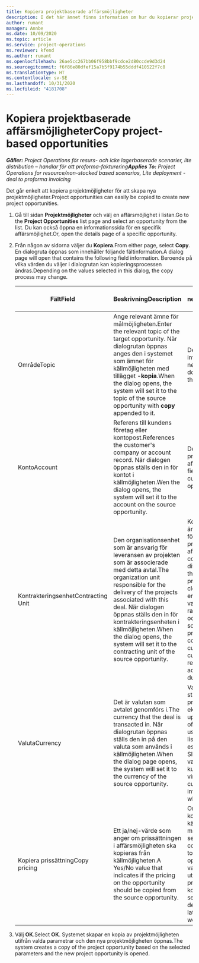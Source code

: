 ```yaml
---
title: Kopiera projektbaserade affärsmöjligheter
description: I det här ämnet finns information om hur du kopierar projektbaserade affärsmöjligheter i Project Operations.
author: rumant
manager: Annbe
ms.date: 10/09/2020
ms.topic: article
ms.service: project-operations
ms.reviewer: kfend
ms.author: rumant
ms.openlocfilehash: 26ae5cc267bb06f958bbf9cdce2d80ccde9d3d24
ms.sourcegitcommit: f6f86e80dfef15a7b5f9174b55dddf410522f7c8
ms.translationtype: HT
ms.contentlocale: sv-SE
ms.lasthandoff: 10/31/2020
ms.locfileid: "4181708"
---
```

# <a name="copy-project-based-opportunities"></a><span data-ttu-id="8ede4-103">Kopiera projektbaserade affärsmöjligheter</span><span class="sxs-lookup"><span data-stu-id="8ede4-103">Copy project-based opportunities</span></span>

<span data-ttu-id="8ede4-104">_**Gäller:** Project Operations för resurs- och icke lagerbaserade scenarier, lite distribution – handlar för att proforma-fakturering_</span><span class="sxs-lookup"><span data-stu-id="8ede4-104">_**Applies To:** Project Operations for resource/non-stocked based scenarios, Lite deployment - deal to proforma invoicing_</span></span>


<span data-ttu-id="8ede4-105">Det går enkelt att kopiera projektmöjligheter för att skapa nya projektmöjligheter.</span><span class="sxs-lookup"><span data-stu-id="8ede4-105">Project opportunities can easily be copied to create new project opportunities.</span></span> 

1. <span data-ttu-id="8ede4-106">Gå till sidan **Projektmöjligheter** och välj en affärsmöjlighet i listan.</span><span class="sxs-lookup"><span data-stu-id="8ede4-106">Go to the **Project Opportunities** list page and select an opportunity from the list.</span></span> <span data-ttu-id="8ede4-107">Du kan också öppna en informationssida för en specifik affärsmöjlighet.</span><span class="sxs-lookup"><span data-stu-id="8ede4-107">Or, open the details page of a specific opportunity.</span></span> 
2. <span data-ttu-id="8ede4-108">Från någon av sidorna väljer du **Kopiera**.</span><span class="sxs-lookup"><span data-stu-id="8ede4-108">From either page, select **Copy**.</span></span> <span data-ttu-id="8ede4-109">En dialogruta öppnas som innehåller följande fältinformation.</span><span class="sxs-lookup"><span data-stu-id="8ede4-109">A dialog page will open that contains the following field information.</span></span> <span data-ttu-id="8ede4-110">Beroende på vilka värden du väljer i dialogrutan kan kopieringsprocessen ändras.</span><span class="sxs-lookup"><span data-stu-id="8ede4-110">Depending on the values selected in this dialog, the copy process may change.</span></span>

    | <span data-ttu-id="8ede4-111">**Fält**</span><span class="sxs-lookup"><span data-stu-id="8ede4-111">**Field**</span></span> | <span data-ttu-id="8ede4-112">**Beskrivning**</span><span class="sxs-lookup"><span data-stu-id="8ede4-112">**Description**</span></span> | <span data-ttu-id="8ede4-113">**Inverkan nedströms**</span><span class="sxs-lookup"><span data-stu-id="8ede4-113">**Downstream impact**</span></span> |
    | --- | --- | --- |
    | <span data-ttu-id="8ede4-114">Område</span><span class="sxs-lookup"><span data-stu-id="8ede4-114">Topic</span></span> | <span data-ttu-id="8ede4-115">Ange relevant ämne för målmöjligheten.</span><span class="sxs-lookup"><span data-stu-id="8ede4-115">Enter the relevant topic of the target opportunity.</span></span> <span data-ttu-id="8ede4-116">När dialogrutan öppnas anges den i systemet som ämnet för källmöjligheten med tillägget **-kopia**.</span><span class="sxs-lookup"><span data-stu-id="8ede4-116">When the dialog opens, the system will set it to the topic of the source opportunity with **copy** appended to it.</span></span> | <span data-ttu-id="8ede4-117">Det här fältet har ingen inverkan nedströms.</span><span class="sxs-lookup"><span data-stu-id="8ede4-117">There's no downstream impact for this field.</span></span> |
    | <span data-ttu-id="8ede4-118">Konto</span><span class="sxs-lookup"><span data-stu-id="8ede4-118">Account</span></span> | <span data-ttu-id="8ede4-119">Referens till kundens företag eller kontopost.</span><span class="sxs-lookup"><span data-stu-id="8ede4-119">References the customer's company or account record.</span></span> <span data-ttu-id="8ede4-120">När dialogen öppnas ställs den in för kontot i källmöjligheten.</span><span class="sxs-lookup"><span data-stu-id="8ede4-120">Wen the dialog opens, the system will set it to the account on the source opportunity.</span></span> | <span data-ttu-id="8ede4-121">Det här fältet är den primära kunden i affärsmöjligheten.</span><span class="sxs-lookup"><span data-stu-id="8ede4-121">This field is the primary customer on the opportunity.</span></span> |
    | <span data-ttu-id="8ede4-122">Kontrakteringsenhet</span><span class="sxs-lookup"><span data-stu-id="8ede4-122">Contracting Unit</span></span> | <span data-ttu-id="8ede4-123">Den organisationsenhet som är ansvarig för leveransen av projekten som är associerade med detta avtal.</span><span class="sxs-lookup"><span data-stu-id="8ede4-123">The organization unit responsible for the delivery of the projects associated with this deal.</span></span> <span data-ttu-id="8ede4-124">När dialogen öppnas ställs den in för kontrakteringsenheten i källmöjligheten.</span><span class="sxs-lookup"><span data-stu-id="8ede4-124">When the dialog opens, the system will set it to the contracting unit of the source opportunity.</span></span> | <span data-ttu-id="8ede4-125">Kontrakteringsenheten är den avdelning i företaget som utför projekten efter det att affären har stängts.</span><span class="sxs-lookup"><span data-stu-id="8ede4-125">The contracting unit is the division of the company that executes the projects after the deal is closed.</span></span> <span data-ttu-id="8ede4-126">Varje avtalande enhet har en valuta och valutan används för att rapportera uppskattade och faktiska kostnader som uppstår under projektet.</span><span class="sxs-lookup"><span data-stu-id="8ede4-126">Every contracting unit has a currency, and this currency is used to report estimated and actual costs incurred during the project.</span></span> |
    | <span data-ttu-id="8ede4-127">Valuta</span><span class="sxs-lookup"><span data-stu-id="8ede4-127">Currency</span></span> | <span data-ttu-id="8ede4-128">Det är valutan som avtalet genomförs i.</span><span class="sxs-lookup"><span data-stu-id="8ede4-128">The currency that the deal is transacted in.</span></span> <span data-ttu-id="8ede4-129">När dialogrutan öppnas ställs den in på den valuta som används i källmöjligheten.</span><span class="sxs-lookup"><span data-stu-id="8ede4-129">When the dialog page opens, the system will set it to the currency of the source opportunity.</span></span> | <span data-ttu-id="8ede4-130">Valutan används för att standardisera en prislista och bygga ekonomiska uppskattningar för offerten.</span><span class="sxs-lookup"><span data-stu-id="8ede4-130">Currency is used to default a price list and build financial estimates on the quote.</span></span> <span data-ttu-id="8ede4-131">Slutligen används valutan för att fakturera kunden när affären vinns.</span><span class="sxs-lookup"><span data-stu-id="8ede4-131">Eventually, the currency is used to invoice the customer when the deal is won.</span></span> |
    | <span data-ttu-id="8ede4-132">Kopiera prissättning</span><span class="sxs-lookup"><span data-stu-id="8ede4-132">Copy pricing</span></span> | <span data-ttu-id="8ede4-133">Ett ja/nej-värde som anger om prissättningen i affärsmöjligheten ska kopieras från källmöjligheten.</span><span class="sxs-lookup"><span data-stu-id="8ede4-133">A Yes/No value that indicates if the pricing on the opportunity should be copied from the source opportunity.</span></span> | <span data-ttu-id="8ede4-134">Om **Ja** har valts kopieras prislistor från käll- till målmöjligheten.</span><span class="sxs-lookup"><span data-stu-id="8ede4-134">If **Yes** is selected, price lists are copied from the source to the target opportunity.</span></span> <span data-ttu-id="8ede4-135">Om **Nej** har valts återställs prislistor utifrån de senaste prislistorna som konfigurerades.</span><span class="sxs-lookup"><span data-stu-id="8ede4-135">If **No** is selected, price lists are defaulted based on the latest price lists that were set up.</span></span> |

3. <span data-ttu-id="8ede4-136">Välj **OK**.</span><span class="sxs-lookup"><span data-stu-id="8ede4-136">Select **OK**.</span></span> <span data-ttu-id="8ede4-137">Systemet skapar en kopia av projektmöjligheten utifrån valda parametrar och den nya projektmöjligheten öppnas.</span><span class="sxs-lookup"><span data-stu-id="8ede4-137">The system creates a copy of the project opportunity based on the selected parameters and the new project opportunity is opened.</span></span>
